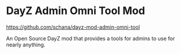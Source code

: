 # DayZ Admin Omni Tool Mod

<https://github.com/schana/dayz-mod-admin-omni-tool>

An Open Source DayZ mod that provides a tools for admins to use for nearly anything.
